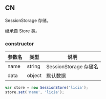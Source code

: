 ## CN

SessionStorage 存储。

继承自 Store 类。

### constructor

|参数名|类型|说明|
|-----|----|---|
|name|string|SessionStorage 存储名|
|data|object|默认数据|

```javascript
var store = new SessionStore('licia');
store.set('name', 'licia');
```